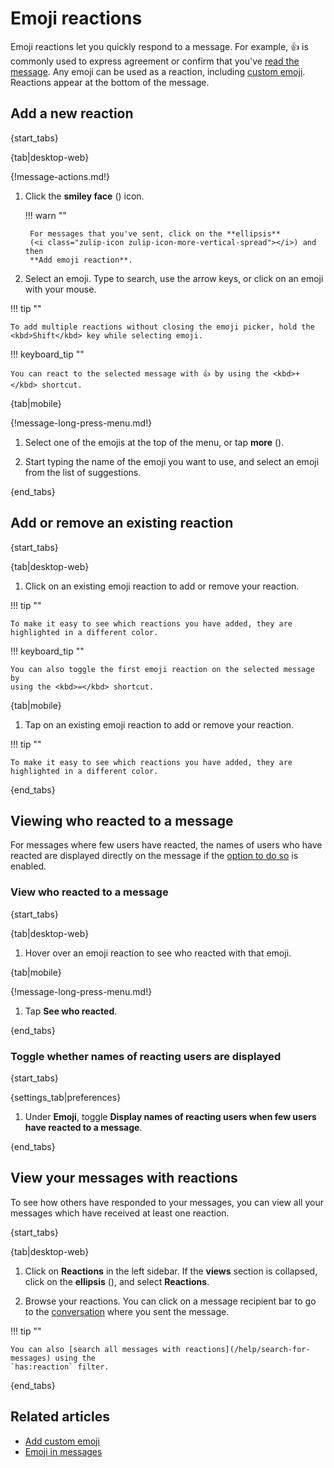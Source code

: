 # Emoji reactions

Emoji reactions let you quickly respond to a message. For example, 👍 is
commonly used to express agreement or confirm that you've [read the
message](/help/read-receipts). Any emoji can be used as a reaction, including
[custom emoji](/help/custom-emoji). Reactions appear at the bottom of the
message.

## Add a new reaction

{start_tabs}

{tab|desktop-web}

{!message-actions.md!}

1. Click the **smiley face** (<i class="zulip-icon zulip-icon-smile"></i>) icon.

    !!! warn ""

        For messages that you've sent, click on the **ellipsis**
        (<i class="zulip-icon zulip-icon-more-vertical-spread"></i>) and then
        **Add emoji reaction**.

1. Select an emoji. Type to search, use the arrow keys, or click on an emoji
   with your mouse.

!!! tip ""

    To add multiple reactions without closing the emoji picker, hold the
    <kbd>Shift</kbd> key while selecting emoji.

!!! keyboard_tip ""

    You can react to the selected message with 👍 by using the <kbd>+</kbd> shortcut.

{tab|mobile}

{!message-long-press-menu.md!}

1. Select one of the emojis at the top of the menu, or tap **more**
   (<i class="zulip-icon zulip-icon-chevron-right mobile-help"></i>).

1. Start typing the name of the emoji you want to use, and select an emoji from
   the list of suggestions.

{end_tabs}

## Add or remove an existing reaction

{start_tabs}

{tab|desktop-web}

1. Click on an existing emoji reaction to add or remove your reaction.

!!! tip ""

    To make it easy to see which reactions you have added, they are
    highlighted in a different color.

!!! keyboard_tip ""

    You can also toggle the first emoji reaction on the selected message by
    using the <kbd>=</kbd> shortcut.

{tab|mobile}

1. Tap on an existing emoji reaction to add or remove your reaction.

!!! tip ""

    To make it easy to see which reactions you have added, they are
    highlighted in a different color.

{end_tabs}


## Viewing who reacted to a message

For messages where few users have reacted, the names of users who have reacted
are displayed directly on the message if the [option to do
so](#toggle-whether-names-of-reacting-users-are-displayed) is enabled.

### View who reacted to a message

{start_tabs}

{tab|desktop-web}

1. Hover over an emoji reaction to see who reacted with that emoji.

{tab|mobile}

{!message-long-press-menu.md!}

1. Tap **See who reacted**.

{end_tabs}

### Toggle whether names of reacting users are displayed

{start_tabs}

{settings_tab|preferences}

1. Under **Emoji**, toggle **Display names of reacting users when few users have
   reacted to a message**.

{end_tabs}

## View your messages with reactions

To see how others have responded to your messages, you can view all your
messages which have received at least one reaction.

{start_tabs}

{tab|desktop-web}

1. Click on <i class="zulip-icon zulip-icon-smile"></i>**Reactions** in the left
   sidebar. If the **views** section is collapsed, click on
   the **ellipsis** (<i class="zulip-icon zulip-icon-more-vertical"></i>),
   and select <i class="zulip-icon zulip-icon-smile"></i>**Reactions**.

1. Browse your reactions. You can click on a message recipient bar to go
   to the [conversation](/help/reading-conversations) where you sent the message.

!!! tip ""

    You can also [search all messages with reactions](/help/search-for-messages) using the
    `has:reaction` filter.

{end_tabs}


## Related articles

* [Add custom emoji](/help/custom-emoji)
* [Emoji in messages](/help/emoji-and-emoticons)
